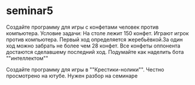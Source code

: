 # seminar5


Создайте программу для игры с конфетами человек против компьютера.
Условие задачи: На столе лежит 150 конфет. Играют игрок против компьютера. Первый ход определяется жеребьёвкой.За один ход можно забрать не более чем 28 конфет.
Все конфеты оппонента достаются сделавшему последний ход. Подумайте как наделить бота ""интеллектом""



Создайте программу для игры в ""Крестики-нолики"".
Честно просмотрено на ютубе. Нужен разбор на семинаре
